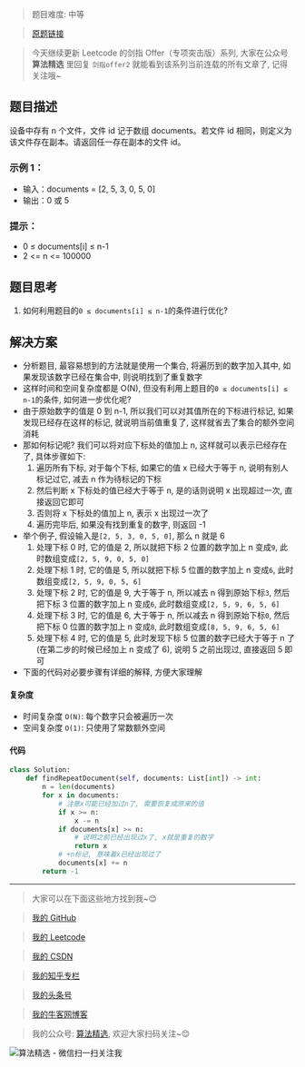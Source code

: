 > 题目难度: 中等

> [原题链接](https://leetcode.cn/problems/shu-zu-zhong-zhong-fu-de-shu-zi-lcof/)

> 今天继续更新 Leetcode 的剑指 Offer（专项突击版）系列, 大家在公众号 **算法精选** 里回复 `剑指offer2` 就能看到该系列当前连载的所有文章了, 记得关注哦~

## 题目描述

设备中存有 n 个文件，文件 id 记于数组 documents。若文件 id 相同，则定义为该文件存在副本。请返回任一存在副本的文件 id。

### 示例 1：

- 输入：documents = [2, 5, 3, 0, 5, 0]
- 输出：0 或 5

### 提示：

- 0 ≤ documents[i] ≤ n-1
- 2 <= n <= 100000

## 题目思考

1. 如何利用题目的`0 ≤ documents[i] ≤ n-1`的条件进行优化?

## 解决方案

- 分析题目, 最容易想到的方法就是使用一个集合, 将遍历到的数字加入其中, 如果发现该数字已经在集合中, 则说明找到了重复数字
- 这样时间和空间复杂度都是 O(N), 但没有利用上题目的`0 ≤ documents[i] ≤ n-1`的条件, 如何进一步优化呢?
- 由于原始数字的值是 0 到 n-1, 所以我们可以对其值所在的下标进行标记, 如果发现已经存在这样的标记, 就说明当前值重复了, 这样就省去了集合的额外空间消耗
- 那如何标记呢? 我们可以将对应下标处的值加上 n, 这样就可以表示已经存在了, 具体步骤如下:
  1. 遍历所有下标, 对于每个下标, 如果它的值 x 已经大于等于 n, 说明有别人标记过它, 减去 n 作为待标记的下标
  2. 然后判断 x 下标处的值已经大于等于 n, 是的话则说明 x 出现超过一次, 直接返回它即可
  3. 否则将 x 下标处的值加上 n, 表示 x 出现过一次了
  4. 遍历完毕后, 如果没有找到重复的数字, 则返回 -1
- 举个例子, 假设输入是`[2, 5, 3, 0, 5, 0]`, 那么 n 就是 6
  1. 处理下标 0 时, 它的值是 2, 所以就把下标 2 位置的数字加上 n 变成`9`, 此时数组变成`[2, 5, 9, 0, 5, 0]`
  2. 处理下标 1 时, 它的值是 5, 所以就把下标 5 位置的数字加上 n 变成`6`, 此时数组变成`[2, 5, 9, 0, 5, 6]`
  3. 处理下标 2 时, 它的值是 9, 大于等于 n, 所以减去 n 得到原始下标`3`, 然后把下标 3 位置的数字加上 n 变成`6`, 此时数组变成`[2, 5, 9, 6, 5, 6]`
  4. 处理下标 3 时, 它的值是 6, 大于等于 n, 所以减去 n 得到原始下标`0`, 然后把下标 0 位置的数字加上 n 变成`8`, 此时数组变成`[8, 5, 9, 6, 5, 6]`
  5. 处理下标 4 时, 它的值是 5, 此时发现下标 5 位置的数字已经大于等于 n 了 (在第二步的时候已经加上 n 变成了 6), 说明 5 之前出现过, 直接返回 5 即可
- 下面的代码对必要步骤有详细的解释, 方便大家理解

#### 复杂度

- 时间复杂度 `O(N)`: 每个数字只会被遍历一次
- 空间复杂度 `O(1)`: 只使用了常数额外空间

#### 代码

```python
class Solution:
    def findRepeatDocument(self, documents: List[int]) -> int:
        n = len(documents)
        for x in documents:
            # 注意x可能已经加过n了, 需要恢复成原来的值
            if x >= n:
                x -= n
            if documents[x] >= n:
                # 说明之前已经出现过x了, x就是重复的数字
                return x
            # +n标记, 意味着x已经出现过了
            documents[x] += n
        return -1
```

---

> 大家可以在下面这些地方找到我~😊

> [我的 GitHub](https://github.com/zjulyx)

> [我的 Leetcode](https://leetcode-cn.com/u/suibianfahui/)

> [我的 CSDN](https://me.csdn.net/zjulyx1993)

> [我的知乎专栏](https://zhuanlan.zhihu.com/c_1242508721932464128)

> [我的头条号](https://www.toutiao.com/c/user/1090304683804520/#mid=1671643017345028)

> [我的牛客网博客](https://blog.nowcoder.net/zjulyx)

> 我的公众号: [算法精选](https://mp.weixin.qq.com/s?__biz=MzA5MDk1MjI5MA==&mid=2247484158&idx=1&sn=90176bac32cf7af40e4074c721fd8a95&chksm=900285f3a7750ce5a068c9c9773781461819633f2fd60533732637ec9520c908371ebc218d49&scene=178&cur_album_id=1386231241346859009#rd), 欢迎大家扫码关注~😊

![算法精选 - 微信扫一扫关注我](https://pic1.zhimg.com/80/v2-7c988a7b35886df51596ef23616764ac_1440w.jpg)
